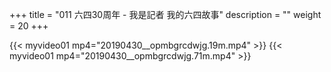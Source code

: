 +++
title = "011 六四30周年 - 我是記者 我的六四故事"
description = ""
weight = 20
+++

<!--
六四30周年 - 我是記者 我的六四故事 

https://www.youtube.com/watch?v=oPmbGRcDwJg 

計劃簡介: 2019 年是「#六四」30 周年。30 年過去，不僅參與者暴亂惡名未洗刷、死難者沉冤未昭雪，更兼且當年事態日漸備受歪曲、或年輕人已無從瞭解事件經過。因此，當年曾身歷其境的記者，有責任將當日所見所聞、日後所思所感，再做一次紀錄，公諸於世，以為歷史見證。

2018 年底，一批記者行家醞釀了這個再做紀錄的項目，得到 #香港記者協會 的支持，並申請《#人民不會忘記》基金資助，分別以文字和影像來做記述。項目邀請得 30 位曾直接採訪「六四」的記者拍攝短片講述「我的六四故事」；撰文者更達到 60 位，將會出版一本名為《我是記者  六四印記》的書，2019年 6 月 4 日面世。

經過半年多的籌劃，影片系列「我是記者－我的六四故事， I am a journalist, my June 4 story」將於 5 月 5 日正式啓播。

About us: It has been thirty years since the June Fourth Massacre. The dead remain unnamed, protesters persecuted and killers at large. Facts are being distorted and rewritten so that the young generation will never know. No journalist should let this happen ; in particular those who witnessed the killings. Not only should they retell the tragedy but also their insights into it. That's the obligation of every witness of history.

A group of journalists have decided to document the event afresh. With the support of the #HongKongJournalistsAssociation and People Will Not Forget Foundation, the Massacre will be retold both in words and images. Sixty journalists contributed to the book named I am a Journalist; My June 4 Story to be published on 4 June 2019. Thirty took part in the video “#myJune4story” which will be officially launched on May 5.

-->



{{< myvideo01 mp4="20190430__opmbgrcdwjg.19m.mp4" >}}
{{< myvideo01 mp4="20190430__opmbgrcdwjg.71m.mp4" >}}
